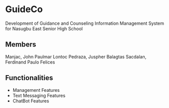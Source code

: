# GuideCo 
Development of Guidance and Counseling Information Management System for Nasugbu East Senior High School
## Members
Manjac, John Paulmar Lontoc
Pedraza, Juspher Balagtas
Sacdalan, Ferdinand Paulo Felices 
## Functionalities
- Management Features
- Text Messaging Features
- ChatBot Features
